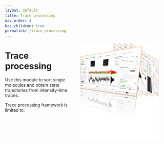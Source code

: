 ```yaml
---
layout: default
title: Trace processing
nav_order: 4
has_children: true
permalink: /trace-processing
---
```


<img src="../assets/images/logos/logo-trace-processing.png" width="260" style="float:right; margin-left: 15px;"/>

# Trace processing

Use this module to sort single molecules and obtain state trajectories from intensity-time traces.

Trace processing framework is limited to:
